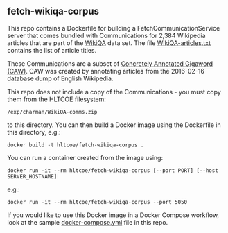 fetch-wikiqa-corpus
-------------------

This repo contains a Dockerfile for building a
FetchCommunicationService server that comes bundled with
Communications for 2,384 Wikipedia articles that are part of the
[WikiQA](https://aclweb.org/anthology/D15-1237) data set.
The file [WikiQA-articles.txt](WikiQA-articles.txt) contains the
list of article titles.

These Communications are a subset of [Concretely Annotated Gigaword
(CAW)](http://dx.doi.org/10.7281/T1/D06YVM).  CAW was created by
annotating articles from the 2016-02-16 database dump of English
Wikipedia.

This repo does not include a copy of the Communications - you must
copy them from the HLTCOE filesystem:

    /exp/charman/WikiQA-comms.zip
  
to this directory.  You can then build a Docker image using the
Dockerfile in this directory, e.g.:

    docker build -t hltcoe/fetch-wikiqa-corpus .

You can run a container created from the image using:

    docker run -it --rm hltcoe/fetch-wikiqa-corpus [--port PORT] [--host SERVER_HOSTNAME]

e.g.:

    docker run -it --rm hltcoe/fetch-wikiqa-corpus --port 5050

If you would like to use this Docker image in a Docker Compose
workflow, look at the sample [docker-compose.yml](docker-compose.yml)
file in this repo.
